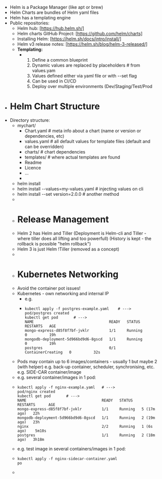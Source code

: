 - Helm is a  Package Manager (like apt or brew)
- Helm Charts are bundles of Helm yaml files
- Helm has a templating engine
- Public repositories:
	- Helm hub: [https://hub.helm.sh/]
	- Helm charts GitHub Project: [https://github.com/helm/charts]
	- Installing Helm: [https://helm.sh/docs/intro/install/]
	- Helm v3 release notes: [https://helm.sh/blog/helm-3-released/]
	- **Templating:**
		- 1. Define a common blueprint
		  2. Dynamic values are replaced by placeholders # from values.yam
		  3. Values defined either via yaml file or with --set flag
		  4. Can be used in CI/CD
		  5. Deploy over multiple environments (Dev/Staging/Test/Prod
- # Helm Chart Structure
- Directory structure:
	- mychart/
		- Chart.yaml             # meta info about a chart (name or version or dependencies, etc)
		- values.yaml           #  all default values for template files (default and can be overridden)
		- charts/                   #  chart dependencies
		- templates/             # where actual templates are found
		- Readme
		- Licence
		- ...
		-
	- helm install <chartname>
	- helm install --values=my-values.yaml <chartname>   # injecting values on cli
	- helm install  --set version=2.0.0       # another method
	-
	- # Release Management
	- Helm 2 has Helm and Tiller (Deployment is Helm-cli and Tiller - where tiller does all lifting and too powerfull) (History is kept - the rollback is possible "helm rollback")
	- Helm 3 is just Helm !Tiller (removed as a concept)
	-
	- # Kubernetes Networking
	- Avoid the container pot issues!
	- Kubernetes - own networking and internal IP
		- e.g.
		- ```
		  kubectl apply -f postgres-example.yaml	# --->
		  pod/postgres created
		  kubectl get pod		# --->
		  NAME                                  READY   STATUS              RESTARTS   AGE
		  mongo-express-d85f8f7bf-jvklr         1/1     Running             0          19h
		  mongodb-deployment-5d966bd9d6-8gscd   1/1     Running             0          19h
		  postgres                              0/1     ContainerCreating   0          32s
		  ```
	- Pods may contain up to 6 images/containers - usually 1 but maybe 2 (with helper) e.g. back-up container, scheduler, synchronising, etc. e.g. SIDE-CAR container/image
	- e.g. several container/images in 1 pod:
	- ```
	  kubectl apply -f nginx-example.yaml	# --->
	  pod/nginx created
	  kubectl get pod		# --->
	  NAME                                  READY   STATUS    RESTARTS      AGE
	  mongo-express-d85f8f7bf-jvklr         1/1     Running   5 (17m ago)   22h
	  mongodb-deployment-5d966bd9d6-8gscd   1/1     Running   2 (19m ago)   23h
	  nginx                                 2/2     Running   1 (6s ago)    5m10s
	  postgres                              1/1     Running   2 (18m ago)   3h18m
	  ```
	- e.g. test image in several containers/images in 1 pod:
	- ```
	  kubectl apply -f nginx-sidecar-container.yaml
	  po
	  ```
	-